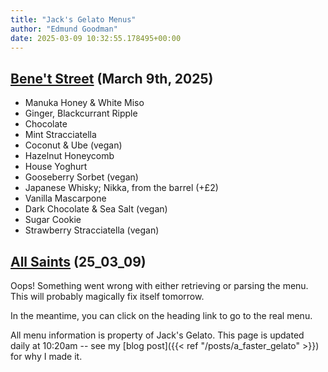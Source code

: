 ```yaml
---
title: "Jack's Gelato Menus"
author: "Edmund Goodman"
date: 2025-03-09 10:32:55.178495+00:00
---
```


## [Bene't Street](https://www.jacksgelato.com/bene-t-street-menu) (March 9th, 2025)

- Manuka Honey & White Miso
- Ginger, Blackcurrant Ripple
- Chocolate
- Mint Stracciatella
- Coconut & Ube (vegan)
- Hazelnut Honeycomb
- House Yoghurt
- Gooseberry Sorbet (vegan)
- Japanese Whisky; Nikka, from the barrel (+£2)
- Vanilla Mascarpone
- Dark Chocolate & Sea Salt (vegan)
- Sugar Cookie
- Strawberry Stracciatella (vegan)


## [All Saints](https://www.jacksgelato.com/all-saints-menu) (25_03_09)

Oops! Something went wrong with either retrieving or parsing the menu. This will probably magically fix itself tomorrow.

In the meantime, you can click on the heading link to go to the real menu.

All menu information is property of Jack's Gelato. This page is
updated daily at 10:20am -- see my
[blog post]({{< ref "/posts/a_faster_gelato" >}}) for why I made it.

